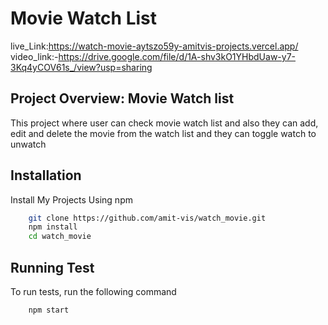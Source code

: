 # Movie Watch List
live_Link:https://watch-movie-aytszo59y-amitvis-projects.vercel.app/
video_link:-https://drive.google.com/file/d/1A-shv3kO1YHbdUaw-y7-3Kq4yCOV61s_/view?usp=sharing
## Project Overview: Movie Watch list

This project where user can check movie watch list and also they can add, edit and delete the movie from the watch list and they can toggle watch to unwatch


## Installation
Install My Projects Using npm
```bash
    git clone https://github.com/amit-vis/watch_movie.git
    npm install
    cd watch_movie
```

## Running Test
To run tests, run the following command
```bash
    npm start
```



